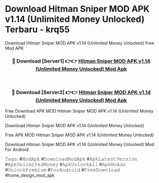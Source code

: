 # Download Hitman Sniper MOD APK v1.14 (Unlimited Money Unlocked) Terbaru - krq55
Download Hitman Sniper MOD APK v1.14 (Unlimited Money Unlocked) Free Mod APK

<div align="center">
<h3>🔴 Download [Server1] 👉👉 <a href="https://apk-comot.site?title=Hitman_Sniper_MOD_APK_v1.14_(Unlimited_Money_Unlocked)">Hitman Sniper MOD APK v1.14 (Unlimited Money Unlocked) Mod Apk</a></h3><br>

<h3>🔴 Download [Server2] 👉👉 <a href="https://apk-comot.site?title=Hitman_Sniper_MOD_APK_v1.14_(Unlimited_Money_Unlocked)">Hitman Sniper MOD APK v1.14 (Unlimited Money Unlocked) Mod Apk</a></h3>
</div>


Free Download APK MOD Hitman Sniper MOD APK v1.14 (Unlimited Money Unlocked)

Download Hitman Sniper MOD APK v1.14 (Unlimited Money Unlocked) 

Free APK MOD Hitman Sniper MOD APK v1.14 (Unlimited Money Unlocked) 

Download Hitman Sniper MOD APK v1.14 (Unlimited Money Unlocked) Mod For Android

𝚃𝚊𝚐𝚜: #𝙼𝚘𝚍𝙰𝚙𝚔 #𝙳𝚘𝚠𝚗𝚕𝚘𝚊𝚍𝙼𝚘𝚍𝙰𝚙𝚔 #𝙰𝚙𝚔𝙻𝚊𝚝𝚎𝚜𝚝𝚅𝚎𝚛𝚜𝚒𝚘𝚗 #𝙰𝚙𝚔𝚄𝚗𝚕𝚒𝚖𝚒𝚝𝚎𝚍𝙼𝚘𝚗𝚎𝚢 #𝙰𝚙𝚔𝚄𝚗𝚕𝚘𝚌𝚔𝙰𝚕𝚕 #𝙰𝚙𝚔𝙽𝚘𝙰𝚍𝚜 #𝚄𝚗𝚕𝚘𝚌𝚔𝙿𝚛𝚎𝚖𝚒𝚞𝚖 #𝙵𝚘𝚛𝙰𝚗𝚍𝚛𝚘𝚒𝚍 #𝙵𝚛𝚎𝚎𝙳𝚘𝚠𝚗𝚕𝚘𝚊𝚍 #home_design_mod_apk